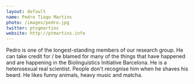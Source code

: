 ```yaml
---
layout: default
name: Pedro Tiago Martins
photo: /images/pedro.jpg
twitter: ptsgmartins
website: http://ptmartins.info
---
```


Pedro is one of the longest-standing members of our research group. He can take credit for / be blamed for many of the things that have happened and are happening in the Biolinguistics Initiative Barcelona. He is a heterosexual real scientist. People don't recognise him when he shaves his beard. He likes funny animals, heavy music and matcha. 
